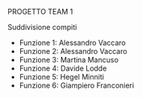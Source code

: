 PROGETTO TEAM 1

Suddivisione compiti

- Funzione 1: Alessandro Vaccaro
- Funzione 2: Alessandro Vaccaro
- Funzione 3: Martina Mancuso
- Funzione 4: Davide Lodde
- Funzione 5: Hegel Minniti
- Funzione 6: Giampiero Franconieri